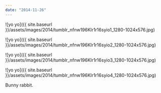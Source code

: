 ```yaml
---
date: "2014-11-26"
---
```


![yo yo]({{ site.baseurl }}/assets/images/2014/tumblr_nfnw196KIr1r16syio1_1280-1024x576.jpg)

![yo yo]({{ site.baseurl }}/assets/images/2014/tumblr_nfnw196KIr1r16syio2_1280-1024x576.jpg)

![yo yo]({{ site.baseurl }}/assets/images/2014/tumblr_nfnw196KIr1r16syio3_1280-1024x576.jpg)

![yo yo]({{ site.baseurl }}/assets/images/2014/tumblr_nfnw196KIr1r16syio4_1280-1024x576.jpg)

Bunny rabbit.
